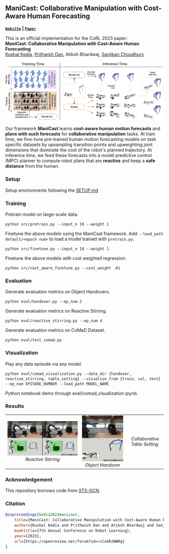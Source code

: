 <!-- ## ManiCast: Collaborative Manipulation with Cost-Aware Human Forecasting

<a href="https://portal-cornell.github.io/manicast/">Website</a>

<a href="https://kushal2000.github.io/">Kushal Kedia</a>,
<a href="https://portfolio-pdan101.vercel.app/">Prithwish Dan</a>,
Atiksh Bhardwaj,
<a href="https://www.sanjibanchoudhury.com/">Sanjiban Choudhury</a> -->


## ManiCast: Collaborative Manipulation with Cost-Aware Human Forecasting

**[`Website`](https://portal-cornell.github.io/manicast) | [`Paper`](https://arxiv.org/abs/2310.13258)**

This is an official implementation for the CoRL 2023 paper:\
**ManiCast: Collaborative Manipulation with Cost-Aware Human Forecasting**
<br>
<a href="https://kushal2000.github.io/">Kushal Kedia</a>,
<a href="https://portfolio-pdan101.vercel.app/">Prithwish Dan</a>,
Atiksh Bhardwaj,
<a href="https://www.sanjibanchoudhury.com/">Sanjiban Choudhury</a>

<p align="center">
  <img src="./docs/approach_fig.png">
</p>

Our framework <b>ManiCast</b>
learns <b>cost-aware human motion forecasts</b> and <b>plans with such forecasts</b>
for <b>collaborative manipulation</b> tasks. At train time, we fine-tune pre-trained 
human motion forecasting models on task specific datasets by upsampling 
transition points and upweighting joint dimensions that dominate the cost 
of the robot's planned trajectory. At inference time, we feed these forecasts 
into a model predictive control (MPC) planner to compute robot plans that 
are <b>reactive</b> and keep a <b>safe distance</b> from the human.

### Setup

Setup environments following the [SETUP.md](docs/SETUP.md)

### Training

Pretrain model on large-scale data.
```
python src/pretrain.py --input_n 10 --weight 1
```

Finetune the above models using the ManiCast framework.
Add `--load_path default/<epoch num>` to load a model trained with `pretrain.py`.
```
python src/finetune.py --input_n 10 --weight 1
```

Finetune the above models with cost weighted regression.
```
python src/cost_aware_finetune.py --cost_weight .01
```


### Evaluation

Generate evaluation metrics on Object Handovers.
```
python eval/handover.py --ep_num 2
```

Generate evaluation metrics on Reactive Stirring.
```
python eval/reactive_stirring.py --ep_num 4
```

Generate evaluation metrics on CoMaD Dataset.
```
python eval/test_comad.py
```

### Visualization

Play any data episode via any model.
```
python eval/comad_visualization.py --data_dir {handover, reactive_stirring, table_setting} --visualize_from {train, val, test} --ep_num EPISODE_NUMBER --load_path MODEL_NAME
```
Python notebook demo through eval/comad_visualization.ipynb.

### Results
<table border="0">
 <tr align="center">
    <td><img src="docs/Stirring_Manicast.gif" alt>
    <em>Reactive Stirring</em></td>
    <td><img src="docs/Handover_Manicast.gif" alt>
    <em>Object Handover</em></td>
    <td><img src="docs/Tabletop_Manicast.gif" alt>
    <em>Collaborative Table Setting</em></td>
 </tr>
</table>

<!-- ### Work in Progress -->

### Acknowledgement

This repository borrows code from [STS-GCN](https://github.com/FraLuca/STSGCN).

### Citation

```bibtex
@inproceedings{kedia2023manicast,
    title={ManiCast: Collaborative Manipulation with Cost-Aware Human Forecasting},
    author={Kushal Kedia and Prithwish Dan and Atiksh Bhardwaj and Sanjiban Choudhury},
    booktitle={7th Annual Conference on Robot Learning},
    year={2023},
    url={https://openreview.net/forum?id=rxlokRzNWRq}
}   
```
